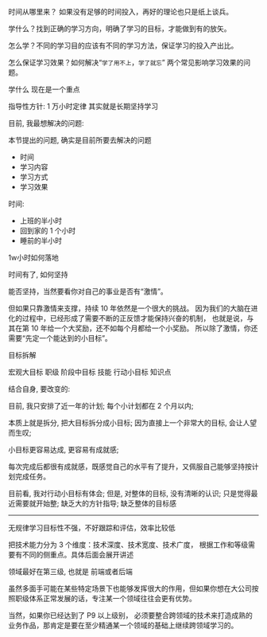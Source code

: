 时间从哪里来？
如果没有足够的时间投入，再好的理论也只是纸上谈兵。

学什么？找到正确的学习方向，明确了学习的目标，才能做到有的放矢。

怎么学？不同的学习目的应该有不同的学习方法，保证学习的投入产出比。

怎么保证学习效果？如何解决“`学了用不上`，`学了就忘`”
两个常见影响学习效果的问题。

学什么 现在是一个重点

指导性方针: 1 万小时定律
其实就是长期坚持学习

目前, 我最想解决的问题:

本节提出的问题, 确实是目前所要去解决的问题

- 时间
- 学习内容
- 学习方式
- 学习效果

时间:

- 上班的半小时
- 回到家的 1 个小时
- 睡前的半小时


1w小时如何落地

时间有了, 如何坚持

能否坚持，当然要看你对自己的事业是否有“激情”。

但如果只靠激情来支撑，持续 10 年依然是一个很大的挑战。
因为我们的大脑在进化的过程中，已经形成了需要不断的正反馈才能保持兴奋的机制，
也就是说，与其在第 10 年给一个大奖励，还不如每个月都给一个小奖励。
所以除了激情，你还需要“先定一个能达到的小目标”。

目标拆解

宏观大目标 职级
阶段中目标 技能
行动小目标 知识点

结合自身, 要改变的:

目前, 我只安排了近一年的计划;
每个小计划都在 2 个月以内;

本质上就是拆分, 把大目标拆分成小目标;
因为直接上一个非常大的目标, 会让人望而生叹;

小目标更容易达成, 更容易有成就感;

每次完成后都很有成就感，既感觉自己的水平有了提升，又佩服自己能够坚持按计划完成任务。

目前看, 我对行动小目标有体会;
但是, 对整体的目标, 没有清晰的认识; 只是觉得最近需要就开始整;
缺乏大的方针指导; 缺乏整体的目标感

---

无规律学习目标性不强，不好跟踪和评估，效率比较低

把技术能力分为 3 个维度：技术深度、技术宽度、技术广度，
根据工作和等级需要有不同的侧重点。具体后面会展开讲述

领域最好在第三级, 也就是 前端或者后端

虽然多面手可能在某些特定场景下也能够发挥很大的作用，但如果你想在大公司按照职级体系正常发展的话，专注某一个领域往往会更有优势。

当然，如果你已经达到了 P9 以上级别，
必须要整合跨领域的技术来打造成熟的业务作品，那肯定是要在至少精通某一个领域的基础上继续跨领域学习的。
